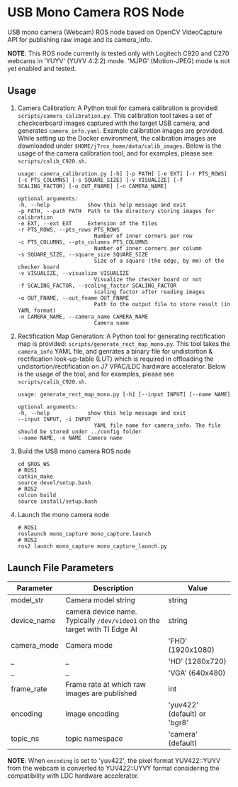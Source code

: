 USB Mono Camera ROS Node
========================
USB mono camera (Webcam) ROS node based on OpenCV VideoCapture API for publishing raw image and its camera_info.

**NOTE**: This ROS node currently is tested only with Logitech C920 and C270 webcams in 'YUYV' (YUYV 4:2:2) mode.
'MJPG' (Motion-JPEG) mode is not yet enabled and tested.

## Usage

1. Camera Calibration: A Python tool for camera calibration is provided: `scripts/camera_calibration.py`. This calibration tool takes a set of checkcerboard images captured with the target USB camera, and generates `camera_info.yaml`. Example calibration images are provided. While setting up the Docker environment, the calibration images are downloaded under `$HOME/j7ros_home/data/calib_images`. Below is the usage of the camera calibration tool, and for examples, please see `scripts/calib_C920.sh`.
    ```
    usage: camera_calibration.py [-h] [-p PATH] [-e EXT] [-r PTS_ROWS] [-c PTS_COLUMNS] [-s SQUARE_SIZE] [-v VISUALIZE] [-f SCALING_FACTOR] [-o OUT_FNAME] [-n CAMERA_NAME]

    optional arguments:
    -h, --help            show this help message and exit
    -p PATH, --path PATH  Path to the directory storing images for calibration
    -e EXT, --ext EXT     Extension of the files
    -r PTS_ROWS, --pts_rows PTS_ROWS
                            Number of inner corners per row
    -c PTS_COLUMNS, --pts_columns PTS_COLUMNS
                            Number of inner corners per column
    -s SQUARE_SIZE, --square_size SQUARE_SIZE
                            Size of a square (the edge, by mm) of the checker board
    -v VISUALIZE, --visualize VISUALIZE
                            Visualize the checker board or not
    -f SCALING_FACTOR, --scaling_factor SCALING_FACTOR
                            scaling factor after reading images
    -o OUT_FNAME, --out_fname OUT_FNAME
                            Path to the output file to store result (in YAML format)
    -n CAMERA_NAME, --camera_name CAMERA_NAME
                            Camera name
    ```

2. Rectification Map Generation: A Python tool for generating rectification map is provided: `scripts/generate_rect_map_mono.py`. This tool takes the `camera_info` YAML file, and genrates a binary file for undistortion & rectification look-up-table (LUT) which is required in offloading the undistortion/rectification on J7 VPAC/LDC hardware accelerator. Below is the usage of the tool, and for examples, please see `scripts/calib_C920.sh`.

    ```
    usage: generate_rect_map_mono.py [-h] [--input INPUT] [--name NAME]

    optional arguments:
    -h, --help            show this help message and exit
    --input INPUT, -i INPUT
                            YAML file name for camera_info. The file should be stored under ../config folder
    --name NAME, -n NAME  Camera name
    ```

5. Build the USB mono camera ROS node
    ```
    cd $ROS_WS
    # ROS1
    catkin_make
    source devel/setup.bash
    # ROS2
    colcon build
    source install/setup.bash
    ```

5. Launch the mono camera node
    ```
    # ROS1
    roslaunch mono_capture mono_capture.launch
    # ROS2
    ros2 launch mono_capture mono_capture_launch.py
    ```

## Launch File Parameters

 Parameter    | Description                                                               | Value
--------------|---------------------------------------------------------------------------|-------------------------
 model_str    | Camera model string                                                       | string
 device_name  | camera device name. Typically `/dev/video1` on the target with TI Edge AI | string
 camera_mode  | Camera mode                                                               | 'FHD' (1920x1080)
 _            | _                                                                         | 'HD' (1280x720)
 _            | _                                                                         | 'VGA' (640x480)
 frame_rate   | Frame rate at which raw images are published                              | int
 encoding     | image encoding                                                            | 'yuv422' (default) or 'bgr8'
 topic_ns     | topic namespace                                                           | 'camera' (default)

**NOTE**: When `encoding` is set to 'yuv422', the pixel format YUV422::YUYV from the webcam is converted to YUV422::UYVY format considering the compatibility with LDC hardware accelerator.
